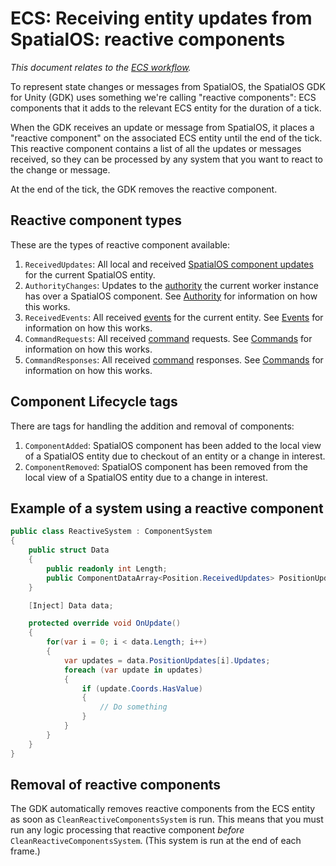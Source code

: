 # ECS: Receiving entity updates from SpatialOS: reactive components
 _This document relates to the [ECS workflow]({{urlRoot}}/content/intro-workflows-spatialos-entities)._

To represent state changes or messages from SpatialOS, the SpatialOS GDK for Unity (GDK) uses something we're calling "reactive components": ECS components that it adds to the relevant ECS entity for the duration of a tick.

When the GDK receives an update or message from SpatialOS, it places a "reactive component" on the associated ECS entity until the end of the tick. This reactive component contains a list of all the updates or messages received, so they can be processed by any system that you want to react to the change or message.

At the end of the tick, the GDK removes the reactive component.

## Reactive component types

These are the types of reactive component available:

1. `ReceivedUpdates`:  All local and received [SpatialOS component updates](https://docs.improbable.io/reference/latest/shared/design/operations#component-related-operations) for the current SpatialOS entity.
2. `AuthorityChanges`: Updates to the [authority](https://docs.improbable.io/reference/13.2/shared/design/understanding-access#understanding-read-and-write-access-authority) the current worker instance has over a SpatialOS component. See [Authority]({{urlRoot}}/content/ecs/authority) for information on how this works.
3. `ReceivedEvents`: All received [events](https://docs.improbable.io/reference/latest/shared/design/object-interaction#events) for the current entity. See [Events]({{urlRoot}}/content/ecs/events) for information on how this works.
4. `CommandRequests`: All received [command](https://docs.improbable.io/reference/latest/shared/design/commands) requests. See [Commands]({{urlRoot}}/content/ecs/commands) for information on how this works.
5. `CommandResponses`: All received [command](https://docs.improbable.io/reference/latest/shared/design/commands) responses. See [Commands]({{urlRoot}}/content/ecs/commands) for information on how this works.

## Component Lifecycle tags

There are tags for handling the addition and removal of components:

1. `ComponentAdded`: SpatialOS component has been added to the local view of a SpatialOS entity due to checkout of an entity or a change in interest.
2. `ComponentRemoved`: SpatialOS component has been removed from the local view of a SpatialOS entity due to a change in interest.

## Example of a system using a reactive component

```csharp
public class ReactiveSystem : ComponentSystem
{
    public struct Data
    {
        public readonly int Length;
        public ComponentDataArray<Position.ReceivedUpdates> PositionUpdates;
    }

    [Inject] Data data;

    protected override void OnUpdate()
    {
        for(var i = 0; i < data.Length; i++)
        {
            var updates = data.PositionUpdates[i].Updates;
            foreach (var update in updates)
            {
                if (update.Coords.HasValue)
                {
                    // Do something
                }
            }            
        }
    }
}
```

## Removal of reactive components

The GDK automatically removes reactive components from the ECS entity as soon as `CleanReactiveComponentsSystem` is run. This means that you must run any logic processing that reactive component _before_ `CleanReactiveComponentsSystem`. (This system is run at the end of each frame.)

